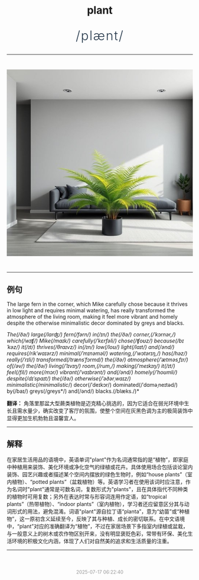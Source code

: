 <div align="center">

# plant

<div style="margin: 30px 0;">
<h1 style="font-size: 2.5em; font-weight: 300; letter-spacing: 2px; margin: 0; color: #2c3e50;">
/plænt/
</h1>
</div>

</div>

---

<div align="center" style="margin: 40px 0;">

![plant](images/plant.png)

</div>

---

## 例句

The large fern in the corner, which Mike carefully chose because it thrives in low light and requires minimal watering, has really transformed the atmosphere of the living room, making it feel more vibrant and homely despite the otherwise minimalistic decor dominated by greys and blacks.

*The(/ðə/) large(/lɑrʤ/) fern(/fərn/) in(/ɪn/) the(/ðə/) corner,(/ˈkɔrnər,/) which(/wɪʧ/) Mike(/maɪk/) carefully(/ˈkɛrfəli/) chose(/ʧoʊz/) because(/bɪˈkəz/) it(/ɪt/) thrives(/θraɪvz/) in(/ɪn/) low(/loʊ/) light(/laɪt/) and(/ənd/) requires(/rikˈwaɪərz/) minimal(/ˈmɪnəməl/) watering,(/ˈwɔtərɪŋ,/) has(/həz/) really(/ˈrɪli/) transformed(/trænsˈfɔrmd/) the(/ðə/) atmosphere(/ˈætməsˌfɪr/) of(/əv/) the(/ðə/) living(/ˈlɪvɪŋ/) room,(/rum,/) making(/ˈmeɪkɪŋ/) it(/ɪt/) feel(/fil/) more(/mɔr/) vibrant(/ˈvaɪbrənt/) and(/ənd/) homely(/ˈhoʊmli/) despite(/dɪˈspaɪt/) the(/ðə/) otherwise(/ˈəðərˌwaɪz/) minimalistic(/minimalistic*/) decor(/ˈdeɪkɔr/) dominated(/ˈdɑməˌneɪtəd/) by(/baɪ/) greys(/greys*/) and(/ənd/) blacks.(/blæks./)*

**翻译：** 角落里那盆大型蕨类植物是迈克精心挑选的，因为它适合在弱光环境中生长且需水量少，确实改变了客厅的氛围，使整个空间在灰黑色调为主的极简装饰中显得更加生机勃勃且温馨宜人。

---

## 解释

在家居生活用品的语境中，英语单词"plant"作为名词通常指的是“植物”，即家庭中种植用来装饰、美化环境或净化空气的绿植或花卉。具体使用场合包括谈论室内装饰、园艺兴趣或者描述某个空间内摆放的绿色生物时，例如“house plants”（室内植物）、“potted plants”（盆栽植物）等。英语学习者在使用该词时应注意，作为名词时"plant"通常是可数名词，复数形式为"plants"，且在具体指代不同种类的植物时可用复数；另外在表达时常与形容词连用作定语，如“tropical plants”（热带植物）、“indoor plants”（室内植物），学习者还应留意区分其与动词形式的用法，避免混淆。词语"plant"源自拉丁语“planta”，意为“幼苗”或“种植物”，这一原初含义延续至今，反映了其与种植、成长的密切联系。在中文语境中，“plant”对应的准确翻译为“植物”，不过在家居场景下多指室内绿植或盆栽，与一般意义上的树木或农作物区别开来，没有明显褒贬色彩，常带有环保、美化生活环境的积极文化内涵，体现了人们对自然美的追求和生活质量的注重。


---

<div align="center" style="margin-top: 50px;">
<small style="color: #999; font-size: 0.9em;">2025-07-17 06:22:40</small>
</div>
